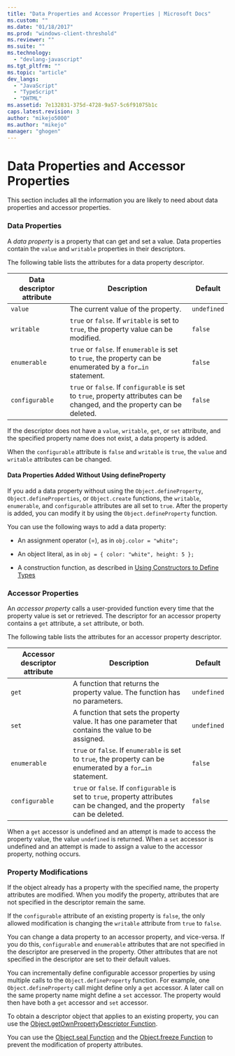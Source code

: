 ```yaml
---
title: "Data Properties and Accessor Properties | Microsoft Docs"
ms.custom: ""
ms.date: "01/18/2017"
ms.prod: "windows-client-threshold"
ms.reviewer: ""
ms.suite: ""
ms.technology: 
  - "devlang-javascript"
ms.tgt_pltfrm: ""
ms.topic: "article"
dev_langs: 
  - "JavaScript"
  - "TypeScript"
  - "DHTML"
ms.assetid: 7e132831-375d-4728-9a57-5c6f91075b1c
caps.latest.revision: 3
author: "mikejo5000"
ms.author: "mikejo"
manager: "ghogen"
---
```

# Data Properties and Accessor Properties
This section includes all the information you are likely to need about data properties and accessor properties.  
  
### Data Properties  
 A *data property* is a property that can get and set a value. Data properties contain the `value` and `writable` properties in their descriptors.  
  
 The following table lists the attributes for a data property descriptor.  
  
|Data descriptor attribute|Description|Default|  
|-------------------------------|-----------------|-------------|  
|`value`|The current value of the property.|`undefined`|  
|`writable`|`true` or `false`. If `writable` is set to `true`, the property value can be modified.|`false`|  
|`enumerable`|`true` or `false`. If `enumerable` is set to `true`, the property can be enumerated by a `for…in` statement.|`false`|  
|`configurable`|`true` or `false`. If `configurable` is set to `true`, property attributes can be changed, and the property can be deleted.|`false`|  
  
 If the descriptor does not have a `value`, `writable`, `get`, or `set` attribute, and the specified property name does not exist, a data property is added.  
  
 When the `configurable` attribute is `false` and `writable` is `true`, the `value` and `writable` attributes can be changed.  
  
#### Data Properties Added Without Using defineProperty  
 If you add a data property without using the `Object.defineProperty`, `Object.defineProperties`, or `Object.create` functions, the `writable`, `enumerable`, and `configurable` attributes are all set to `true`. After the property is added, you can modify it by using the `Object.defineProperty` function.  
  
 You can use the following ways to add a data property:  
  
-   An assignment operator (=), as in `obj.color = "white";`  
  
-   An object literal, as in `obj = { color: "white", height: 5 };`  
  
-   A construction function, as described in [Using Constructors to Define Types](../../javascript/advanced/using-constructors-to-define-types.md)  
  
### Accessor Properties  
 An *accessor property* calls a user-provided function every time that the property value is set or retrieved. The descriptor for an accessor property contains a `get` attribute, a `set` attribute, or both.  
  
 The following table lists the attributes for an accessor property descriptor.  
  
|Accessor descriptor attribute|Description|Default|  
|-----------------------------------|-----------------|-------------|  
|`get`|A function that returns the property value. The function has no parameters.|`undefined`|  
|`set`|A function that sets the property value. It has one parameter that contains the value to be assigned.|`undefined`|  
|`enumerable`|`true` or `false`. If `enumerable` is set to `true`, the property can be enumerated by a `for…in` statement.|`false`|  
|`configurable`|`true` or `false`. If `configurable` is set to `true`, property attributes can be changed, and the property can be deleted.|`false`|  
  
 When a `get` accessor is undefined and an attempt is made to access the property value, the value `undefined` is returned. When a `set` accessor is undefined and an attempt is made to assign a value to the accessor property, nothing occurs.  
  
### Property Modifications  
 If the object already has a property with the specified name, the property attributes are modified. When you modify the property, attributes that are not specified in the descriptor remain the same.  
  
 If the `configurable` attribute of an existing property is `false`, the only allowed modification is changing the `writable` attribute from `true` to `false`.  
  
 You can change a data property to an accessor property, and vice-versa. If you do this, `configurable` and `enumerable` attributes that are not specified in the descriptor are preserved in the property. Other attributes that are not specified in the descriptor are set to their default values.  
  
 You can incrementally define configurable accessor properties by using multiple calls to the `Object.defineProperty` function. For example, one `Object.defineProperty` call might define only a `get` accessor. A later call on the same property name might define a `set` accessor. The property would then have both a `get` accessor and `set` accessor.  
  
 To obtain a descriptor object that applies to an existing property, you can use the [Object.getOwnPropertyDescriptor Function](../../javascript/reference/object-getownpropertydescriptor-function-javascript.md).  
  
 You can use the [Object.seal Function](../../javascript/reference/object-seal-function-javascript.md) and the [Object.freeze Function](../../javascript/reference/object-freeze-function-javascript.md) to prevent the modification of property attributes.